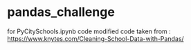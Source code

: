 # pandas_challenge
for PyCitySchools.ipynb code modified code taken from : https://www.knytes.com/Cleaning-School-Data-with-Pandas/

